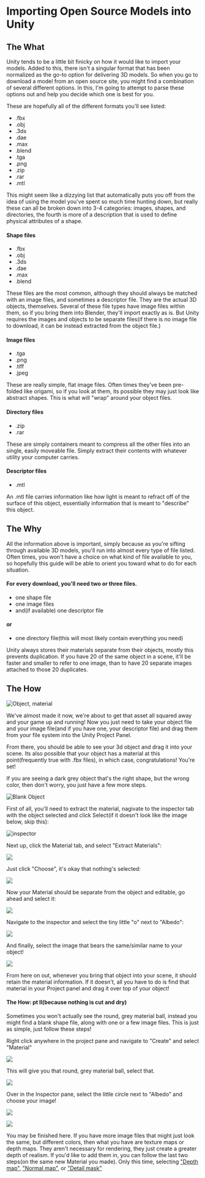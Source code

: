 # Importing Open Source Models into Unity

## The What

Unity tends to be a little bit finicky on how it would like to import your models. Added to this, there isn't a singular format that has been normalized as the go-to option for delivering 3D models. So when you go to download a model from an open source site, you might find a combination of several different options. In this, I'm going to attempt to parse these options out and help you decide which one is best for you.

These are hopefully all of the different formats you'll see listed:
  - .fbx
  - .obj
  - .3ds
  - .dae
  - .max
  - .blend
  - .tga
  - .png
  - .zip
  - .rar
  - .mtl

This might seem like a dizzying list that automatically puts you off from the idea of using the model you've spent so much time hunting down, but really these can all be broken down into 3-4 categories: images, shapes, and directories, the fourth is more of a description that is used to define physical attributes of a shape.

#### Shape files
  - .fbx
  - .obj
  - .3ds
  - .dae
  - .max
  - .blend

These files are the most common, although they should always be matched with an image files, and sometimes a descriptor file. They are the actual 3D objects, themselves. Several of these file types have image files within them, so if you bring them into Blender, they'll import exactly as is. But Unity requires the images and objects to be separate files(if there is no image file to download, it can be instead extracted from the object file.)

#### Image files
  - .tga
  - .png
  - .tiff
  - .jpeg

These are really simple, flat image files. Often times they've been pre-folded like origami, so if you look at them, its possible they may just look like abstract shapes. This is what will "wrap" around your object files.

#### Directory files
  - .zip
  - .rar

These are simply containers meant to compress all the other files into an single, easily moveable file. Simply extract their contents with whatever utility your computer carries.

#### Descriptor files
  - .mtl

An .mtl file carries information like how light is meant to refract off of the surface of this object, essentially information that is meant to "describe" this object.

## The Why

All the information above is important, simply because as you're sifting through available 3D models, you'll run into almost every type of file listed. Often times, you won't have a choice on what kind of file available to you, so hopefully this guide will be able to orient you toward what to do for each situation.

#### For every download, you'll need two or three files.
  - one shape file
  - one image files
  - and(if available) one descriptor file

#### or

  - one directory file(this will most likely contain everything you need)

Unity always stores their materials separate from their objects, mostly this prevents duplication. If you have 20 of the same object in a scene, it'll be faster and smaller to refer to one image, than to have 20 separate images attached to those 20 duplicates.

## The How

![Object, material](https://files.slack.com/files-pri/T0HTW3H0V-F012B2WV9FV/screen_shot_2020-04-21_at_2.08.05_pm.png?pub_secret=f716dd1d5d)

We've almost made it now, we're about to get that asset all squared away and your game up and running! Now you just need to take your object file and your image file(and if you have one, your descriptor file) and drag them from your file system into the Unity Project Panel.

From there, you should be able to see your 3d object and drag it into your scene. Its also possible that your object has a material at this point(frequently true with .fbx files), in which case, congratulations! You're set!

If you are seeing a dark grey object that's the right shape, but the wrong color, then don't worry, you just have a few more steps.

![Blank Object](https://files.slack.com/files-pri/T0HTW3H0V-F012B5H9Z5Z/step1.png?pub_secret=a9ffdb59a2)

First of all, you'll need to extract the material, nagivate to the inspector tab with the object selected and click Select(if it doesn't look like the image below, skip this):

![inspector](https://files.slack.com/files-pri/T0HTW3H0V-F0129HKLRKP/step2.png?pub_secret=46645ff8a6)

Next up, click the Material tab, and select "Extract Materials":

![](https://files.slack.com/files-pri/T0HTW3H0V-F012H4A9952/step3.png?pub_secret=d839b2bbf7)

Just click "Choose", it's okay that nothing's selected:

![](https://files.slack.com/files-pri/T0HTW3H0V-F012AURTY2E/step4.png?pub_secret=66faf1c04f)

Now your Material should be separate from the object and editable, go ahead and select it:

![](https://files.slack.com/files-pri/T0HTW3H0V-F0130Q3P07J/step5.png?pub_secret=fed7c109ea)

Navigate to the inspector and select the tiny little "o" next to "Albedo":

![](https://files.slack.com/files-pri/T0HTW3H0V-F0130Q40XK2/step6.png?pub_secret=578897f933)

And finally, select the image that bears the same/similar name to your object!

![](https://files.slack.com/files-pri/T0HTW3H0V-F012PHSQK09/step7.png?pub_secret=a89b1728c8)

From here on out, whenever you bring that object into your scene, it should retain the material information. If it doesn't, all you have to do is find that material in your Project panel and drag it over top of your object!

#### The How: pt II(because nothing is cut and dry)

Sometimes you won't actually see the round, grey material ball, instead you might find a blank shape file, along with one or a few image files. This is just as simple, just follow these steps!

Right click anywhere in the project pane and navigate to "Create" and select "Material"

![](https://files.slack.com/files-pri/T0HTW3H0V-F011YULAXTR/screen_shot_2020-04-23_at_9.51.25_am.png?pub_secret=667dba599e)

This will give you that round, grey material ball, select that.

![](https://files.slack.com/files-pri/T0HTW3H0V-F0130Q3P07J/step5.png?pub_secret=fed7c109ea)

Over in the Inspector pane, select the little circle next to "Albedo" and choose your image!

![](https://files.slack.com/files-pri/T0HTW3H0V-F0130Q40XK2/step6.png?pub_secret=578897f933)

![](https://files.slack.com/files-pri/T0HTW3H0V-F012PHSQK09/step7.png?pub_secret=a89b1728c8)

You may be finished here. If you have more image files that might just look the same, but different colors, then what you have are texture maps or depth maps. They aren't necessary for rendering, they just create a greater depth of realism. If you'd like to add them in, you can follow the last two steps(on the same new Material you made). Only this time, selecting ["Depth map",](https://docs.unity3d.com/Manual/StandardShaderMaterialParameterHeightMap.html) ["Normal map",](https://docs.unity3d.com/Manual/StandardShaderMaterialParameterNormalMap.html) or ["Detail mask"](https://docs.unity3d.com/Manual/StandardShaderMaterialParameterDetail.html)
